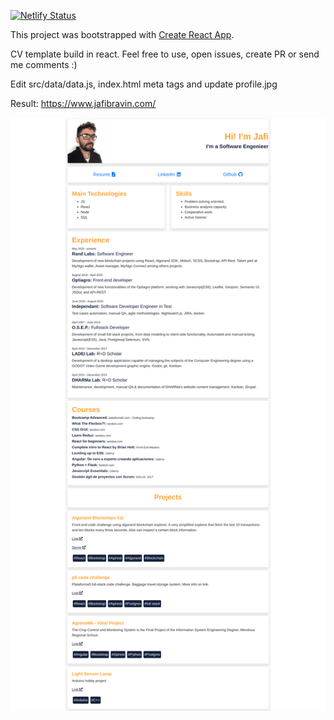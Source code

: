 [![Netlify Status](https://api.netlify.com/api/v1/badges/25abdfdd-491b-4ae9-ac1e-27359e7caa64/deploy-status)](https://app.netlify.com/sites/prismatic-cuchufli-f3f3b1/deploys)

This project was bootstrapped with [Create React App](https://github.com/facebook/create-react-app).

CV template build in react. Feel free to use, open issues, create PR or send me comments :)

Edit src/data/data.js, index.html meta tags and update profile.jpg

Result: https://www.jafibravin.com/

![Web screenshot](web.png)

